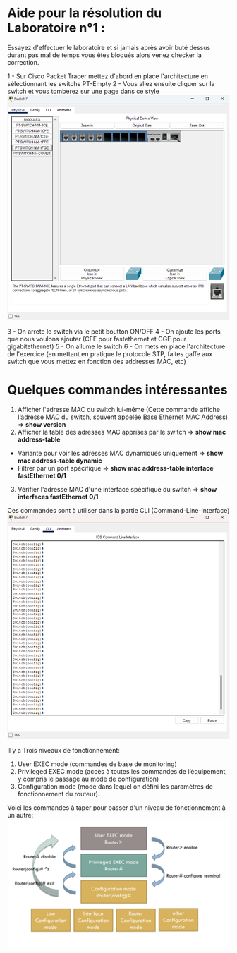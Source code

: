 # Aide pour la résolution du Laboratoire n°1 :

Essayez d'effectuer le laboratoire et si jamais après avoir buté dessus durant pas mal de temps vous êtes bloqués alors venez checker la correction.

1 - Sur Cisco Packet Tracer mettez d'abord en place l'architecture en sélectionnant les switchs PT-Empty
2 - Vous allez ensuite cliquer sur la switch et vous tomberez sur une page dans ce style
![Interface graphique](switch.png)

3 - On arrete le switch via le petit boutton ON/OFF
4 - On ajoute les ports que nous voulons ajouter (CFE pour fastethernet et CGE pour gigabitethernet)
5 - On allume le switch
6 - On mets en place l'architecture de l'exercice (en mettant en pratique le protocole STP, faites gaffe aux switch que vous mettez en fonction des addresses MAC, etc)

# Quelques commandes intéressantes

1. Afficher l'adresse MAC du switch lui-même (Cette commande affiche l’adresse MAC du switch, souvent appelée Base Ethernet MAC Address) => **show version**
2. Afficher la table des adresses MAC apprises par le switch => **show mac address-table**
  * Variante pour voir les adresses MAC dynamiques uniquement => **show mac address-table dynamic**
  *  Filtrer par un port spécifique => **show mac address-table interface fastEthernet 0/1**
3. Vérifier l'adresse MAC d'une interface spécifique du switch => **show interfaces fastEthernet 0/1**

Ces commandes sont à utiliser dans la partie CLI (Command-Line-Interface)
![Interface graphique](cli.png)


Il y a Trois niveaux de fonctionnement:
 1. User EXEC mode (commandes de base de monitoring)
 2. Privileged EXEC mode (accès à toutes les commandes de l’équipement, y compris le passage au mode de configuration)
 3. Configuration mode (mode dans lequel on défini les paramètres de fonctionnement du routeur).


Voici les commandes à taper pour passer d'un niveau de fonctionnement à un autre: 
![image](hierarchie.png)





